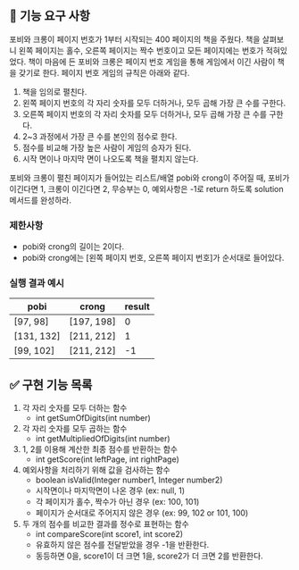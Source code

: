 ## 🚀 기능 요구 사항

포비와 크롱이 페이지 번호가 1부터 시작되는 400 페이지의 책을 주웠다. 책을 살펴보니 왼쪽 페이지는 홀수, 오른쪽 페이지는 짝수 번호이고 모든 페이지에는 번호가 적혀있었다. 책이 마음에 든 포비와 크롱은 페이지 번호 게임을 통해 게임에서 이긴 사람이 책을 갖기로 한다. 페이지 번호 게임의 규칙은 아래와 같다.

1. 책을 임의로 펼친다.
2. 왼쪽 페이지 번호의 각 자리 숫자를 모두 더하거나, 모두 곱해 가장 큰 수를 구한다.
3. 오른쪽 페이지 번호의 각 자리 숫자를 모두 더하거나, 모두 곱해 가장 큰 수를 구한다.
4. 2~3 과정에서 가장 큰 수를 본인의 점수로 한다.
5. 점수를 비교해 가장 높은 사람이 게임의 승자가 된다.
6. 시작 면이나 마지막 면이 나오도록 책을 펼치지 않는다.

포비와 크롱이 펼친 페이지가 들어있는 리스트/배열 pobi와 crong이 주어질 때, 포비가 이긴다면 1, 크롱이 이긴다면 2, 무승부는 0, 예외사항은 -1로 return 하도록 solution 메서드를 완성하라.

### 제한사항

- pobi와 crong의 길이는 2이다.
- pobi와 crong에는 [왼쪽 페이지 번호, 오른쪽 페이지 번호]가 순서대로 들어있다.

### 실행 결과 예시

| pobi | crong | result |
| --- | --- | --- |
| [97, 98] | [197, 198] | 0 |
| [131, 132] | [211, 212] | 1 |
| [99, 102] | [211, 212] | -1 |

## ✅ 구현 기능 목록
1. 각 자리 숫자를 모두 더하는 함수
    - int getSumOfDigits(int number)
2. 각 자리 숫자를 모두 곱하는 함수
    - int getMultipliedOfDigits(int number)
3. 1, 2를 이용해 계산한 최종 점수를 반환하는 함수
    - int getScore(int leftPage, int rightPage)
4. 예외사항을 처리하기 위해 값을 검사하는 함수
	- boolean isValid(Integer number1, Integer number2)
	- 시작면이나 마지막면이 나온 경우 (ex: null, 1)
	- 각 페이지가 홀수, 짝수가 아닌 경우 (ex: 100, 101)
	- 페이지가 순서대로 주어지지 않은 경우 (ex: 99, 102 or 101, 100)
5. 두 개의 점수를 비교한 결과를 정수로 표현하는 함수
    - int compareScore(int score1, int score2)
    - 유효하지 않은 점수를 전달받았을 경우 -1을 반환한다.
    - 동등하면 0을, score1이 더 크면 1을, score2가 더 크면 2를 반환한다.

